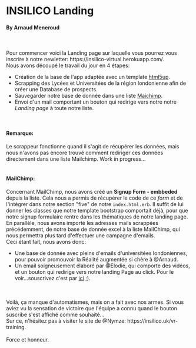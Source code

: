 # INSILICO Landing
#### By Arnaud Meneroud
<br/>
<br/>
Pour commencer voici la Landing page sur laquelle vous pourrez vous inscrire à notre newletter: https://insilico-virtual.herokuapp.com/.
<br/>
Nous avons découpé le travail du jour en 4 étapes:

* Création de la base de l'app adaptée avec un template [html5up](https://html5up.net/).
* Scrapping des Lycées et Universitées de la région londonienne afin de créer une Database de prospects.
* Sauvegarder notre base de donnée dans une liste [Maichimp](https://us17.admin.mailchimp.com/).
* Envoi d'un mail comportant un bouton qui redirige vers notre notre *Landing page* à toute notre liste.
<br/>

#### Remarque:
Le scrappeur fonctionne quand il s'agit de récupérer les données, mais nous n'avons pas encore trouvé comment rediriger ces données directement dans une liste Mailchimp. Work in progress...<br/>
<br/>
#### MailChimp:
Concernant MailChimp, nous avons créé un **Signup Form - embbeded** depuis la liste. Cela nous a permis de récupérer le code de ce *form* et de l'intégrer dans notre section "five" de notre `index.html.erb`. 
Il suffit de lui donner les classes que notre template bootstrap comportait déjà, pour que notre signup formulaire rentre dans les thématiques de notre landing page.
<br/>
En parallèle, nous avons importé les adresses mails scrappées précédemment, de notre base de donnée excel à la liste MailChimp, qui nous permettra plus tard d'effectuer une campagne d'emails.<br/>
Ceci étant fait, nous avons donc:
* Une base de donnée avec pleins d'emails d'universitées londoniennes, pour pouvoir promouvoir la Réalité augmentée si chère à @Arnaud.
* Un email soigneusement élaboré par @Elodie, qui comporte des vidéos, et un bouton qui redirige vers notre landing Page au click. Pour le voir...souscrivez c'est par [ici](https://insilico-virtual.herokuapp.com/) ;).
<br/>
<br/>
Voilà, ça manque d'automatismes, mais on a fait avec nos armes. Si vous aviez vu la sensation de victoire que l'équipe a connu quand le bouton suscribe s'est affiché comme souhaité...<br/>
Sur ce, n'hésitez pas à visiter le site de @Nymze: https://insilico.uk/vr-training.
<br/>
<br/>
Force et honneur.

